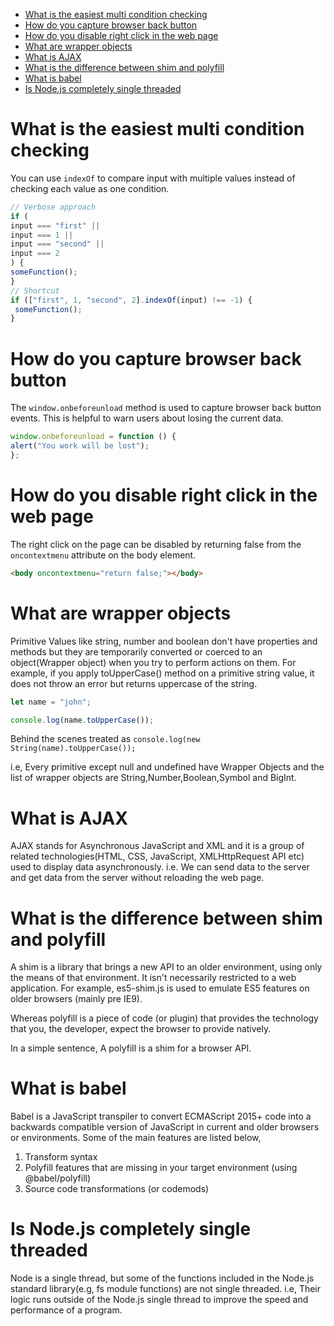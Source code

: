 <!-- TOC -->

- [What is the easiest multi condition checking](#what-is-the-easiest-multi-condition-checking)
- [How do you capture browser back button](#how-do-you-capture-browser-back-button)
- [How do you disable right click in the web page](#how-do-you-disable-right-click-in-the-web-page)
- [What are wrapper objects](#what-are-wrapper-objects)
- [What is AJAX](#what-is-ajax)
- [What is the difference between shim and polyfill](#what-is-the-difference-between-shim-and-polyfill)
- [What is babel](#what-is-babel)
- [Is Node.js completely single threaded](#is-nodejs-completely-single-threaded)

<!-- /TOC -->


    

# What is the easiest multi condition checking

You can use `indexOf` to compare input with multiple values instead of checking each value as one condition.

```javascript
// Verbose approach
if (
input === "first" ||
input === 1 ||
input === "second" ||
input === 2
) {
someFunction();
}
// Shortcut
if (["first", 1, "second", 2].indexOf(input) !== -1) {
 someFunction();
}
```

    

# How do you capture browser back button

The `window.onbeforeunload` method is used to capture browser back button events. This is helpful to warn users about losing the current data.

```javascript
window.onbeforeunload = function () {
alert("You work will be lost");
};
```

    

# How do you disable right click in the web page

The right click on the page can be disabled by returning false from the `oncontextmenu` attribute on the body element.

```html
<body oncontextmenu="return false;"></body>
```

    

# What are wrapper objects

Primitive Values like string, number and boolean don't have properties and methods but they are temporarily converted or coerced to an object(Wrapper object) when you try to perform actions on them. For example, if you apply toUpperCase() method on a primitive string value, it does not throw an error but returns uppercase of the string.

```javascript
let name = "john";

console.log(name.toUpperCase());
```


Behind the scenes treated as `console.log(new String(name).toUpperCase());`

i.e, Every primitive except null and undefined have Wrapper Objects and the list of wrapper objects are String,Number,Boolean,Symbol and BigInt.

    

# What is AJAX

AJAX stands for Asynchronous JavaScript and XML and it is a group of related technologies(HTML, CSS, JavaScript, XMLHttpRequest API etc) used to display data asynchronously. i.e. We can send data to the server and get data from the server without reloading the web page.

# What is the difference between shim and polyfill

A shim is a library that brings a new API to an older environment, using only the means of that environment. It isn't necessarily restricted to a web application. For example, es5-shim.js is used to emulate ES5 features on older browsers (mainly pre IE9).
     
Whereas polyfill is a piece of code (or plugin) that provides the technology that you, the developer, expect the browser to provide natively.
     
In a simple sentence, A polyfill is a shim for a browser API.
    

# What is babel

Babel is a JavaScript transpiler to convert ECMAScript 2015+ code into a backwards compatible version of JavaScript in current and older browsers or environments. Some of the main features are listed below,

1. Transform syntax
2. Polyfill features that are missing in your target environment (using @babel/polyfill)
3. Source code transformations (or codemods)

    

# Is Node.js completely single threaded

Node is a single thread, but some of the functions included in the Node.js standard library(e.g, fs module functions) are not single threaded. i.e, Their logic runs outside of the Node.js single thread to improve the speed and performance of a program.

 

